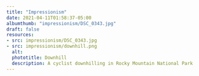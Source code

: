```yaml
---
title: "Impressionism"
date: 2021-04-11T01:58:37-05:00
albumthumb: "impressionism/DSC_0343.jpg"
draft: false
resources:
- src: impressionism/DSC_0343.jpg
- src: impressionism/downhill.png
  alt: 
  phototitle: Downhill
  description: A cyclist downhilling in Rocky Mountain National Park
---
```


